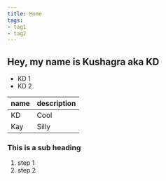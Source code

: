 ```yaml
---
title: Home
tags:
- tag1
- tag2
---
```


## Hey, my name is Kushagra aka KD
* KD 1
* KD 2

name | description
-----|------------
 KD  | Cool
Kay  | Silly

### This is a sub heading
1. step 1
2. step 2
